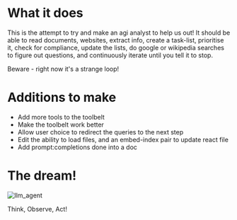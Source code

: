 # What it does
This is the attempt to try and make an agi analyst to help us out! It should be able to read documents, websites, extract info, create a task-list, prioritise it, check for compliance, update the lists, do google or wikipedia searches to figure out questions, and continuously iterate until you tell it to stop.

Beware - right now it's a strange loop!

# Additions to make
- Add more tools to the toolbelt
- Make the toolbelt work better
- Allow user choice to redirect the queries to the next step
- Edit the ability to load files, and an embed-index pair to update react file
- Add prompt:completions done into a doc

# The dream!
![llm_agent](https://user-images.githubusercontent.com/20874969/231447608-67208e38-e4f0-43e4-8525-017ff90bb91d.jpg)


Think, Observe, Act!

